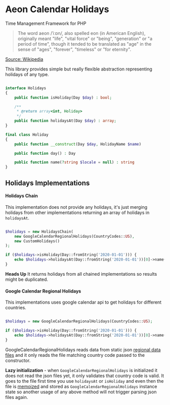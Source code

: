 # Aeon Calendar Holidays 

Time Management Framework for PHP

> The word aeon /ˈiːɒn/, also spelled eon (in American English), originally meant "life", "vital force" or "being", 
> "generation" or "a period of time", though it tended to be translated as "age" in the sense of "ages", "forever", 
> "timeless" or "for eternity".

[Source: Wikipedia](https://en.wikipedia.org/wiki/Aeon) 

This library provides simple but really flexible abstraction representing holidays of any type.

```php

interface Holidays
{
    public function isHoliday(Day $day) : bool;

    /**
     * @return array<int, Holiday>
     */
    public function holidaysAt(Day $day) : array;
}

final class Holiday
{
    public function __construct(Day $day, HolidayName $name)

    public function day() : Day

    public function name(?string $locale = null) : string
}
``` 

## Holidays Implementations

#### Holidays Chain 

This implementation does not provide any holidays, it's just merging holidays from other implementations returning 
an array of holidays in `holidaysAt`. 

```php

$holidays = new HolidaysChain(
    new GoogleCalendarRegionalHolidays(CountryCodes::US),
    new CustomHolidays()
);

if ($holidays->isHoliday(Day::fromString('2020-01-01'))) {
    echo $holidays->holidaysAt(Day::fromString('2020-01-01'))[0]->name(); // New Year's Day
}
```

**Heads Up** It returns holidays from all chained implementations so results might be duplicated.  

#### Google Calendar Regional Holidays

This implementations uses google calendar api to get holidays for different countries.

```php

$holidays = new GoogleCalendarRegionalHolidays(CountryCodes::US);

if ($holidays->isHoliday(Day::fromString('2020-01-01'))) {
    echo $holidays->holidaysAt(Day::fromString('2020-01-01'))[0]->name(); // New Year's Day
}
``` 

GoogleCalendarRegionalHolidays reads data from static json [regional data files](src/Aeon/Calendar/Gregorian/Holidays/data/regional)
and it only reads the file matching country code passed to the constructor. 

**Lazy initialization**  - when `GoogleCalendarRegionalHolidays` is initialized it does not read the json files yet,
it only validates that country code is valid. It goes to the file first time you use `holidaysAt` or `isHoliday` and 
even then the file is [memoized](https://en.wikipedia.org/wiki/Memoization#:~:text=In%20computing%2C%20memoization%20or%20memoisation,the%20same%20inputs%20occur%20again.) 
and stored as `GoogleCalendarRegionalHolidays` instance state so another usage of 
any above method will not trigger parsing json files again. 